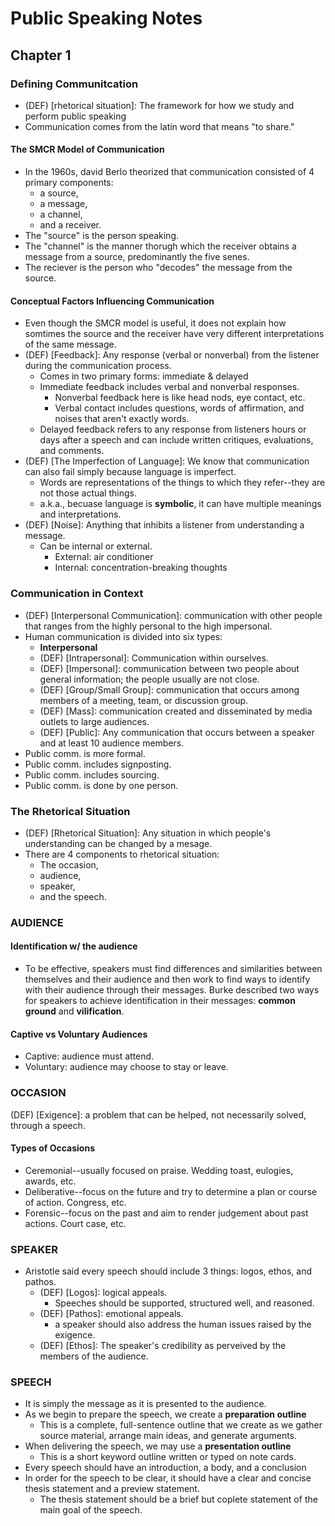 # Public Speaking Notes

## Chapter 1

### Defining Communitcation
* (DEF) [rhetorical situation]: The framework for how we study and perform public speaking
* Communication comes from the latin word that means "to share."


#### The SMCR Model of Communication
* In the 1960s, david Berlo theorized that communication consisted of 4 primary components:
	* a source,
	* a message,
	* a channel,
	* and a receiver.
* The "source" is the person speaking.
* The "channel" is the manner thorugh which the receiver obtains a message from a source, predominantly the five senes.
* The reciever is the person who "decodes" the message from the source.

#### Conceptual Factors Influencing Communication
* Even though the SMCR model is useful, it does not explain how somtimes the source and the receiver have very different interpretations of the same message.
* (DEF) [Feedback]: Any response (verbal or nonverbal) from the listener during the communication process.
	* Comes in two primary forms: immediate & delayed
	* Immediate feedback includes verbal and nonverbal responses.
		* Nonverbal feedback here is like head nods, eye contact, etc.
		* Verbal contact includes questions, words of affirmation, and noises that aren't exactly words.
	* Delayed feedback refers to any response from listeners hours or days after a speech and can include written critiques, evaluations, and comments.
* (DEF) [The Imperfection of Language]: We know that communication can also fail simply because language is imperfect.
	* Words are representations of the things to which they refer--they are not those actual things.
	* a.k.a., becuase language is **symbolic**, it can have multiple meanings and interpretations.
* (DEF) [Noise]: Anything that inhibits a listener from understanding a message.
	* Can be internal or external.
		* External: air conditioner
		* Internal: concentration-breaking thoughts

### Communication in Context
* (DEF) [Interpersonal Communication]: communication with other people that ranges from the highly personal to the high impersonal.
* Human communication is divided into six types:
	* **Interpersonal**
	* (DEF) [Intrapersonal]: Communication within ourselves.
	* (DEF) [Impersonal]: communication between two people about general information; the people usually are not close.
	* (DEF) [Group/Small Group]: communication that occurs among members of a meeting, team, or discussion group.
	* (DEF) [Mass]: communication created and disseminated by media outlets to large audiences.
	* (DEF) [Public]: Any communication that occurs between a speaker and at least 10 audience members.
* Public comm. is more formal.
* Public comm. includes signposting.
* Public comm. includes sourcing.
* Public comm. is done by one person.

### The Rhetorical Situation
* (DEF) [Rhetorical Situation]: Any situation in which people's understanding can be changed by a mesage.
* There are 4 components to rhetorical situation:
	* The occasion,
	* audience,
	* speaker,
	* and the speech.

### AUDIENCE
#### Identification w/ the audience
* To be effective, speakers must find differences and similarities between themselves and their audience and then work to find ways to identify with their audience through their messages.  Burke described two ways for speakers to achieve identification in their messages: **common ground** and **vilification**.

#### Captive vs Voluntary Audiences
* Captive: audience must attend.
* Voluntary: audience may choose to stay or leave.

### OCCASION
(DEF) [Exigence]: a problem that can be helped, not necessarily solved, through a speech.

#### Types of Occasions
* Ceremonial--usually focused on praise. Wedding toast, eulogies, awards, etc.
* Deliberative--focus on the future and try to determine a plan or course of action.  Congress, etc.
* Forensic--focus on the past and aim to render judgement about past actions.  Court case, etc.

### SPEAKER
* Aristotle said every speech should include 3 things: logos, ethos, and pathos.
	* (DEF) [Logos]: logical appeals.
		* Speeches should be supported, structured well, and reasoned.
	* (DEF) [Pathos]: emotional appeals.
		* a speaker should also address the human issues raised by the exigence.
	* (DEF) [Ethos]: The speaker's credibility as perveived by the members of the audience.

### SPEECH
* It is simply the message as it is presented to the audience.
* As we begin to prepare the speech, we create a **preparation outline**
	* This is a complete, full-sentence outline that we create as we gather source material, arrange main ideas, and generate arguments.
* When delivering the speech, we may use a **presentation outline**
	* This is a short keyword outline written or typed on note cards.
* Every speech should have an introduction, a body, and a conclusion
* In order for the speech to be clear, it should have a clear and concise thesis statement and a preview statement.
	* The thesis statement should be a brief but coplete statement of the main goal of the speech.
	